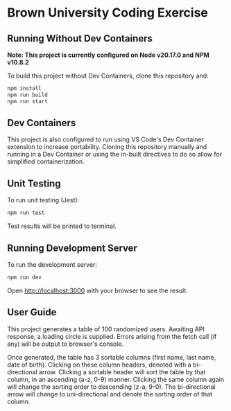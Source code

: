 # Brown University Coding Exercise

## Running Without Dev Containers

**Note: This project is currently configured on Node v20.17.0 and NPM v10.8.2**

To build this project without Dev Containers, clone this repository and:
```bash
npm install
npm run build
npm run start
```

## Dev Containers

This project is also configured to run using VS Code's Dev Container extension to increase
portability. Cloning this repository manually and running in a Dev Container or using 
the in-built directives to do so allow for simplified containerization.

## Unit Testing

To run unit testing (Jest):
```bash
npm run test
```
Test results will be printed to terminal.

## Running Development Server

To run the development server:
```bash
npm run dev
```

Open [http://localhost:3000](http://localhost:3000) with your browser to see the result.

## User Guide

This project generates a table of 100 randomized users. Awaiting API response, a loading circle is supplied.
Errors arising from the fetch call (if any) will be output to browser's console.

Once generated, the table has 3 sortable columns (first name, last name, date of birth). Clicking on these 
column headers, denoted with a bi-directional arrow. Clicking a sortable header will sort the table by that column,
in an ascending (a-z, 0-9) manner. Clicking the same column again will change the sorting order to descending (z-a, 9-0). The bi-directional arrow will change to uni-directional and denote the sorting order of that column.